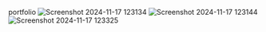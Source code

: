 portfolio
![Screenshot 2024-11-17 123134](https://github.com/user-attachments/assets/2ad68d9b-3813-4ddc-91c4-4772d205ec24)
![Screenshot 2024-11-17 123144](https://github.com/user-attachments/assets/4f7c7ade-79bb-4b72-be38-94ff54400f61)
![Screenshot 2024-11-17 123325](https://github.com/user-attachments/assets/99268957-5258-4529-8fdc-5ea4c56edaa7)


